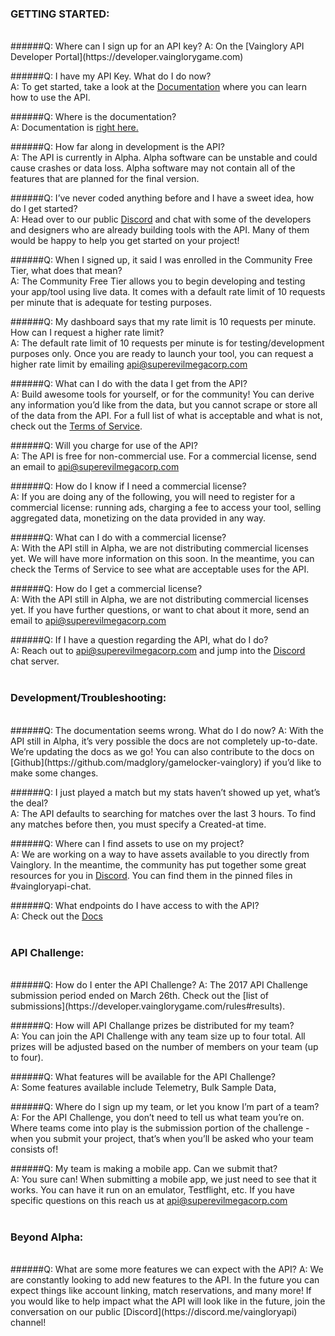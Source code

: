 ### GETTING STARTED:  
<br>
######Q: Where can I sign up for an API key?    
A: On the [Vainglory API Developer Portal](https://developer.vainglorygame.com)

######Q: I have my API Key. What do I do now?  
A: To get started, take a look at the [Documentation](https://developer.vainglorygame.com/docs) where you can learn how to use the API.

######Q: Where is the documentation?  
A: Documentation is [right here.](https://developer.vainglorygame.com/docs)

######Q: How far along in development is the API?  
A: The API is currently in Alpha. Alpha software can be unstable and could cause crashes or data loss. Alpha software may not contain all of the features that are planned for the final version.

######Q: I’ve never coded anything before and I have a sweet idea, how do I get started?  
A: Head over to our public [Discord](https://discord.me/vaingloryapi) and chat with some of the developers and designers who are already building tools with the API. Many of them would be happy to help you get started on your project!

######Q: When I signed up, it said I was enrolled in the Community Free Tier, what does that mean?  
A: The Community Free Tier allows you to begin developing and testing your app/tool using live data. It comes with a default rate limit of 10 requests per minute that is adequate for testing purposes. 

######Q: My dashboard says that my rate limit is 10 requests per minute. How can I request a higher rate limit?  
A: The default rate limit of 10 requests per minute is for testing/development purposes only. Once you are ready to launch your tool, you can request a higher rate limit by emailing api@superevilmegacorp.com

######Q: What can I do with the data I get from the API?  
A: Build awesome tools for yourself, or for the community! You can derive any information you’d like from the data, but you cannot scrape or store all of the data from the API.  For a full list of what is acceptable and what is not, check out the [Terms of Service](https://developer.vainglorygame.com/terms-of-service).

######Q: Will you charge for use of the API?  
A: The API is free for non-commercial use.  For a commercial license, send an email to api@superevilmegacorp.com

######Q: How do I know if I need a commercial license?  
A: If you are doing any of the following, you will need to register for a commercial license:  running ads, charging a fee to access your tool, selling aggregated data, monetizing on the data provided in any way.

######Q: What can I do with a commercial license?  
A: With the API still in Alpha, we are not distributing commercial licenses yet.  We will have more information on this soon.  In the meantime, you can check the Terms of Service to see what are acceptable uses for the API.

######Q: How do I get a commercial license?  
A: With the API still in Alpha, we are not distributing commercial licenses yet.  If you have further questions, or want to chat about it more, send an email to api@superevilmegacorp.com

######Q: If I have a question regarding the API, what do I do?  
A: Reach out to api@superevilmegacorp.com and jump into the [Discord](https://discord.me/vaingloryapi) chat server.  
<br>
### Development/Troubleshooting:  
<br>
######Q: The documentation seems wrong. What do I do now?  
A: With the API still in Alpha, it’s very possible the docs are not completely up-to-date. We’re updating the docs as we go! You can also contribute to the docs on [Github](https://github.com/madglory/gamelocker-vainglory) if you’d like to make some changes.

######Q: I just played a match but my stats haven’t showed up yet, what’s the deal?  
A: The API defaults to searching for matches over the last 3 hours. To find any matches before then, you must specify a Created-at time.

######Q: Where can I find assets to use on my project?  
A: We are working on a way to have assets available to you directly from Vainglory. In the meantime, the community has put together some great resources for you in [Discord](https://discord.me/vaingloryapi). You can find them in the pinned files in #vaingloryapi-chat.

######Q: What endpoints do I have access to with the API?  
A: Check out the [Docs](https://developer.vainglorygame.com/docs)  
<br>
### API Challenge:  
<br>
######Q: How do I enter the API Challenge?  
A: The 2017 API Challenge submission period ended on March 26th. Check out the [list of submissions](https://developer.vainglorygame.com/rules#results).

######Q: How will API Challange prizes be distributed for my team?  
A: You can join the API Challenge with any team size up to four total. All prizes will be adjusted based on the number of members on your team (up to four).

######Q: What features will be available for the API Challenge?  
A: Some features available include Telemetry, Bulk Sample Data,

######Q:  Where do I sign up my team, or let you know I’m part of a team?  
A: For the API Challenge, you don’t need to tell us what team you’re on. Where teams come into play is the submission portion of the challenge - when you submit your project, that’s when you’ll be asked who your team consists of!

######Q:  My team is making a mobile app.  Can we submit that?  
A:  You sure can! When submitting a mobile app, we just need to see that it works.  You can have it run on an emulator, Testflight, etc.  If you have specific questions on this reach us at api@superevilmegacorp.com  
<br>
### Beyond Alpha:
<br>
######Q:  What are some more features we can expect with the API?  
A:  We are constantly looking to add new features to the API.  In the future you can expect things like account linking, match reservations, and many more!  If you would like to help impact what the API will look like in the future, join the conversation on our public [Discord](https://discord.me/vaingloryapi) channel! 

